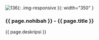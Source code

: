 ---
---

![136](/static/img/hibahcms/136.png){: .img-responsive }{: width="350" }

### {{ page.nohibah }} - {{ page.title }}

{{ page.deskripsi }}

